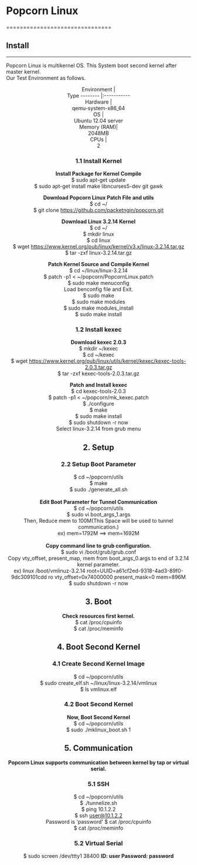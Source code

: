 # <b> Popcorn Linux</b>
===============================
## <b> Install</b>
---------------------------------
Popcorn Linux is multikernel OS. This System boot second kernel after master kernel.<br>
Our Test Environment as follows.<br>

<Center>Environment | <Center>Type
-------- |:-----------
<center>Hardware | <center>qemu-system-x86_64
<center>OS | <center>Ubuntu 12.04 server
<center>Memory (RAM)| <center>2048MB
<center>CPUs | <center>2

### 1.1 Install Kernel
<b>Install Package for Kernel Compile</b><br>
$ sudo apt-get update<br>
$ sudo apt-get install make libncurses5-dev git gawk

<b>Download Popcorn Linux Patch File and utils</b><br>
$ cd ~/<br>
$ git clone https://github.com/packetngin/popcorn.git<br>

<b>Download Linux 3.2.14 Kernel<br></b>
$ cd ~/<br>
$ mkdir linux<br>
$ cd linux<br>
$ wget https://www.kernel.org/pub/linux/kernel/v3.x/linux-3.2.14.tar.gz<br>
$ tar -zxf linux-3.2.14.tar.gz<br>

<b>Patch Kernel Source and Compile Kernel</b><br>
$ cd ~/linux/linux-3.2.14<br>
$ patch -p1 < ~/popcorn/PopcornLinux.patch<br>
$ sudo make menuconfig<br>
Load benconfig file and Exit.<br>
$ sudo make<br>
$ sudo make modules<br>
$ sudo make modules_install<br>
$ sudo make install

### 1.2 Install kexec
<b>Download kexec 2.0.3</b><br>
$ mkdir ~/kexec<br>
$ cd ~/kexec<br>
$ wget https://www.kernel.org/pub/linux/utils/kernel/kexec/kexec-tools-2.0.3.tar.gz<br>
$ tar -zxf kexec-tools-2.0.3.tar.gz<br>

<b>Patch and Install kexec</b><br>
$ cd kexec-tools-2.0.3<br>
$ patch -p1 < ~/popcorn/mk_kexec.patch<br>
$ ./configure<br>
$ make<br>
$ sudo make install<br>
$ sudo shutdown -r now<br>
Select linux-3.2.14 from grub menu<br>

## 2. Setup
### 2.2 Setup Boot Parameter
$ cd ~/popcorn/utils<br>
$ make<br>
$ sudo ./generate_all.sh<br><br>
<b>Edit Boot Parameter for Tunnel Communication<br></b>
$ cd ~/popcorn/utils<br>
$ sudo vi boot_args_1.args<br>
Then, Reduce mem to 100M(This Space will be used to tunnel communication.)<br>
ex) mem=1792M ==> mem=1692M<br><br>
<b>Copy command line to grub configuration.<br></b>
$ sudo vi /boot/grub/grub.conf<br>
Copy vty_offset, present_map, mem from boot_args_0.args to end of 3.2.14 kernel parameter.<br>
ex) linux /boot/vmlinuz-3.2.14 root=UUID=a61cf2ed-9318-4ad3-89f0-9dc309101cdd ro vty_offset=0x74000000 present_mask=0 mem=896M<br>
$ sudo shutdown -r now
## 3. Boot
<b>Check resources first kernel.<br></b>
$ cat /proc/cpuinfo<br>
$ cat /proc/meminfo<br>
## 4. Boot Second Kernel
### 4.1 Create Second Kernel Image
$ cd ~/popcorn/utils<br>
$ sudo create_elf.sh ~/linux/linux-3.2.14/vmlinux<br>
$ ls vmlinux.elf
### 4.2 Boot Second Kernel
<b>Now, Boot Second Kernel<br></b>
$ cd ~/popcorn/utils<br>
$ sudo ./mklinux_boot.sh 1<br>
## 5. Communication
<b>Popcorn Linux supports communication between kernel by tap or virtual serial.<br></b>
### 5.1 SSH
$ cd ~/popcorn/utils<br>
$ ./tunnelize.sh<br>
$ ping 10.1.2.2<br>
$ ssh user@10.1.2.2<br>
Password is 'password'
$ cat /proc/cpuinfo<br>
$ cat /proc/meminfo<br>
### 5.2 Virtual Serial
$ sudo screen /dev/ttty1 38400
<b>ID: user Password: password<b>
